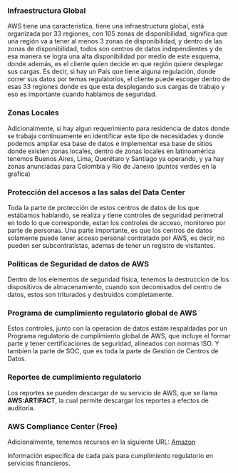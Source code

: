 ### Infraestructura Global

AWS tiene una caracteristica, tiene una infraestructura global, está organizada por 33 regiones, con 105 zonas de disponibilidad, significa que una región va a tener al menos 3 zonas de disponibilidad, y dentro de las zonas de disponibilidad, todos son centros de datos independientes y de esa manera se logra una alta disponibilidad por medio de este esquema, donde además, es el cliente quien decide en que región quiere desplegar sus cargas. Es decir, si hay un País que tiene alguna regulación, donde correr sus datos por temas regulatorios, el cliente puede escoger dentro de esas 33 regiones donde es que esta desplegando sus cargas de trabajo y eso es importante cuando hablamos de seguridad.

### Zonas Locales

Adicionalmente, si hay algun requerimiento para residencia de datos donde se trabaja continuamente en identificar este tipo de necesidades y donde podemos ampliar esa base de datos e implementar esa base de sitios donde existen zonas locales, dentro de zonas locales en latinoamérica tenemos Buenos Aires, Lima, Querétaro y Santiago ya operando, y ya hay zonas anunciadas para Colombia y Río de Janeiro (puntos verdes en la grafica)

### Protección del accesos a las salas del Data Center

Toda la parte de protección de estos centros de datos de los que estábamos hablando, se realiza y tiene controles de seguridad perimetral en todo lo que corresponde, estan los controles de acceso, monitoreo por parte de personas. Una parte importante, es que los centros de datos solamente puede tener acceso personal contratado por AWS, es decir, no pueden ser subcontratistas, ademas de tener un registro de visitantes.

### Políticas de Seguridad de datos de AWS

Dentro de los elementos de seguridad fisica, tenemos la destruccion de los dispositivos de almacenamiento, cuando son decomisados del centro de datos, estos son triturados y destruidos completamente.

### Programa de cumplimiento regulatorio global de AWS

Estos controles, junto con la operacion de datos estám respaldadas por un Programa regulatorio de cumplimiento global de AWS, que incluye el formar parte y tener certificaciones de seguridad, alineados con normas ISO.
Y tambien la parte de SOC, que es toda la parte de Gestión de Centros de Datos.

### Reportes de cumplimiento regulatorio

Los reportes se pueden descargar de su servicio de AWS, que se llama **AWS:ARTIFACT**, la cual permite descargar los reportes a efectos de auditoria.

### AWS Compliance Center (Free)

Adicionalmente, tenemos recursos en la siguiente URL: [Amazon](https://aws.amazon.com/financial-services/security-compliance/compliance-center/)

Información especifica de cada país para cumplimiento regulatorio en servicios financieros.
